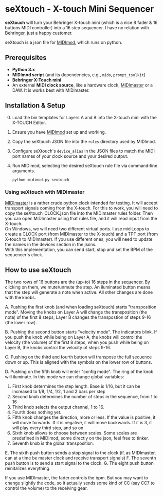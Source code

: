 # seXtouch - X-touch Mini Sequencer

**seXtouch** will turn your Behringer X-touch mini (which is a nice 8 fader & 16 buttons MIDI controller) into a 16 step sequencer. I have no relation with Behringer, just a happy customer.

seXtouch is a json file for [MIDImod](https://github.com/kdgdkd/MIDImod), which runs on python. 




## Prerequisites

*   **Python 3.x**
*   **MIDImod script** (and its dependencies, e.g., `mido`, `prompt_toolkit`)
*   **Behringer X-Touch mini**
*   An external **MIDI clock source**, like a hardware clock, [MIDImaster](https://github.com/kdgdkd/MIDImaster)  or a DAW. It is works best with MIDImaster.
   

## Installation & Setup

0.  Load the bin templates for Layers A and B into the X-touch mini with the X-TOUCH Editor.
1.  Ensure you have [MIDImod](https://github.com/kdgdkd/MIDImod) set up and working.
2.  Copy the seXtouch JSON file into the `rules` directory used by MIDImod.
3.  Configure seXtouch's `device_alias` in the JSON files to match the MIDI port names of your clock source and your desired output. 
4.  Run MIDImod, selecting the desired seXtouch rule file via command-line arguments.

    ```bash
    python midimod.py sextouch
    ```
### Using seXtouch with MIDImaster

[MIDImaster](https://github.com/kdgdkd/MIDImaster)  is a rather crude python clock intended for testing. It will accept transport signals coming from the X-touch. For this to work, you will need to copy the seXtouch_CLOCK.json file into the MIDImaster rules folder. Then you can open MIDImaster using that rules file, and it will read input from the X-touch.  
On Windows, we will need two different virtual ports. I use midiLoops to create a CLOCK port (from MIDImaster to the X-touch) and a TPT port (from X-touch to MIDImaster). If you use different ones, you will need to update the names in the devices section in the jsons.   
With this implementation, you can send start, stop and set the BPM of the sequencer's clock.


## How to use seXtouch
The two rows of 16 buttons are the (up-to) 16 steps in the sequencer. By clicking on them, we mute/unmute the step. An iluminated button means that the step will generate a note when active. 
All other changes are done with the knobs. 


A. Pushing the first knob (and when loading seXtouch) starts "transposition mode". Moving the knobs on Layer A will change the transposition (the note) of the first 8 steps; Layer B changes the transpostion of steps 9-16 (the lower row).

B. Pushing the second button starts "velocity mode". The indicators blink. If you push the knob while being on Layer A, the knobs will control the velocity (the volume) of the first 8 steps; when you pùsh while being on Layer B, the knobs control the velocity of steps 9-16.

C. Pushing on the third and fourth button will transpose the full secuence down or up. This is aligned with the symbols on the lower row of buttons.

D. Pushing on the fifth knob will enter "config mode". The ring of the knob will iluminate. In this mode we can change global variables:  
1. First knob determines the step length. Base is 1/16, but it can be increased to 1/8, 1/4, 1/2, 1 and 2 bars per step  
2. Second knob determines the number of steps in the sequence, from 1 to 16  
3. Third knob selects the output channel, 1 to 16.  
4. Fourth does nothing yet.  
5. Fifth knob changes the direction, more or less. If the value is positive, it will move forwards. If it is negative, it will move backwards. If it is 3, it will play every third step, and so on.  
6. Sixth knob allows to choose between scales. Some scales are predefined in MIDImod, some directly on the json, feel free to tinker.  
7. Seventh knob is the global transposition.

E. The sixth push button sends a stop signal to the clock (if, as MIDImaster, can at a time be master clock and receive transport signals)
F. The seventh push button is to send a start signal to the clock.
G. The eight push button reinitalizes everything.

If you use MIDImaster, the fader controls the bpm. But you may want to change slightly the code, so it actually sends some kind of CC (say CC7 to control the volume) to the receiving gear.




